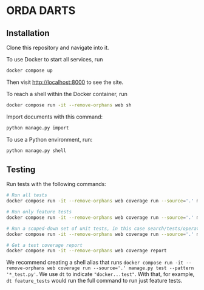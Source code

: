 # ORDA DARTS

## Installation

Clone this repository and navigate into it.

To use Docker to start all services, run

```sh
docker compose up
```

Then visit <http://localhost:8000> to see the site.

To reach a shell within the Docker container, run

```sh
docker compose run -it --remove-orphans web sh
```

Import documents with this command:

```sh
python manage.py import
```

To use a Python environment, run:

```sh
python manage.py shell
```

## Testing

Run tests with the following commands:

```sh
# Run all tests
docker compose run -it --remove-orphans web coverage run --source='.' manage.py test --pattern '*_test.py'

# Run only feature tests
docker compose run -it --remove-orphans web coverage run --source='.' manage.py test --pattern '*_test.py' feature_tests

# Run a scoped-down set of unit tests, in this case search/tests/operations/*.py
docker compose run -it --remove-orphans web coverage run --source='.' manage.py test --pattern '*_test.py' search.tests.operations

# Get a test coverage report
docker compose run -it --remove-orphans web coverage report
```

We recommend creating a shell alias that runs `docker compose run -it --remove-orphans web coverage run --source='.' manage.py test --pattern '*_test.py'`. We use `dt` to indicate `"docker...test"`. With that, for example, `dt feature_tests` would run the full command to run just feature tests.

